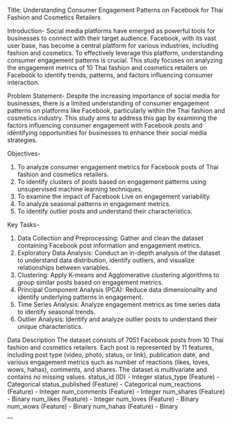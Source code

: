 Title: Understanding Consumer Engagement Patterns on Facebook for Thai Fashion and Cosmetics Retailers

Introduction-
Social media platforms have emerged as powerful tools for businesses to connect with their target audience. 
Facebook, with its vast user base, has become a central platform for various industries, including fashion and cosmetics.
To effectively leverage this platform, understanding consumer engagement patterns is crucial. This study focuses on analyzing 
the engagement metrics of 10 Thai fashion and cosmetics retailers on Facebook to identify trends, patterns, and factors influencing 
consumer interaction.

Problem Statement-
Despite the increasing importance of social media for businesses, there is a limited understanding of consumer engagement patterns on 
platforms like Facebook, particularly within the Thai fashion and cosmetics industry. This study aims to address this gap by examining 
the factors influencing consumer engagement with Facebook posts and identifying opportunities for businesses to enhance their social media strategies.

Objectives-
1. To analyze consumer engagement metrics for Facebook posts of Thai fashion and cosmetics retailers.
2. To identify clusters of posts based on engagement patterns using unsupervised machine learning techniques.
3. To examine the impact of Facebook Live on engagement variability.
4. To analyze seasonal patterns in engagement metrics.
5. To identify outlier posts and understand their characteristics.

Key Tasks-
1. Data Collection and Preprocessing: Gather and clean the dataset containing Facebook post information and engagement metrics.
2. Exploratory Data Analysis: Conduct an in-depth analysis of the dataset to understand data distribution, identify outliers, and 
visualize relationships between variables.
3. Clustering: Apply K-means and Agglomerative clustering algorithms to group similar posts based on engagement metrics.
4. Principal Component Analysis (PCA): Reduce data dimensionality and identify underlying patterns in engagement.
5. Time Series Analysis: Analyze engagement metrics as time series data to identify seasonal trends.
6. Outlier Analysis: Identify and analyze outlier posts to understand their unique characteristics.

Data Description
The dataset consists of 7051 Facebook posts from 10 Thai fashion and cosmetics retailers. Each post is represented by 11 features, 
including post type (video, photo, status, or link), publication date, and various engagement metrics such as number of reactions 
(likes, loves, wows, hahas), comments, and shares. The dataset is multivariate and contains no missing values.
status_id (ID) - Integer
status_type (Feature) - Categorical
status_published (Feature) - Categorical
num_reactions (Feature) - Integer
num_comments (Feature) - Integer
num_shares (Feature) - Binary
num_likes (Feature) - Integer
num_loves (Feature) - Binary
num_wows (Feature) - Binary
num_hahas (Feature) - Binary

'''
